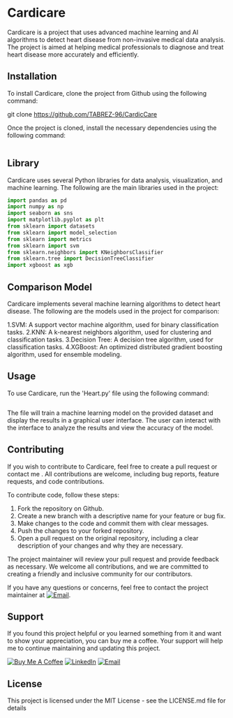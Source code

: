 # Cardicare

Cardicare is a project that uses advanced machine learning and AI algorithms to detect heart disease from non-invasive medical data analysis. The project is aimed at helping medical professionals to diagnose and treat heart disease more accurately and efficiently.

## Installation

To install Cardicare, clone the project from Github using the following command:

git clone https://github.com/TABREZ-96/CardicCare


Once the project is cloned, install the necessary dependencies using the following command:  

```Pip install
```
## Library

Cardicare uses several Python libraries for data analysis, visualization, and machine learning. The following are the main libraries used in the project:

```python
import pandas as pd
import numpy as np
import seaborn as sns
import matplotlib.pyplot as plt
from sklearn import datasets
from sklearn import model_selection
from sklearn import metrics
from sklearn import svm
from sklearn.neighbors import KNeighborsClassifier
from sklearn.tree import DecisionTreeClassifier
import xgboost as xgb
```

## Comparison Model
Cardicare implements several machine learning algorithms to detect heart disease. The following are the models used in the project for comparison:

1.SVM: A support vector machine algorithm, used for binary classification tasks.
2.KNN: A k-nearest neighbors algorithm, used for clustering and classification tasks.
3.Decision Tree: A decision tree algorithm, used for classification tasks.
4.XGBoost: An optimized distributed gradient boosting algorithm, used for ensemble modeling.

## Usage
To use Cardicare, run the 'Heart.py' file using the following command:

```python cardicare.py
```

The file will train a machine learning model on the provided dataset and display the results in a graphical user interface. The user can interact with the interface to analyze the results and view the accuracy of the model.

## Contributing

If you wish to contribute to Cardicare, feel free to create a pull request or contact me . 
All contributions are welcome, including bug reports, feature requests, and code contributions.

To contribute code, follow these steps:

1. Fork the repository on Github.
2. Create a new branch with a descriptive name for your feature or bug fix.
3. Make changes to the code and commit them with clear messages.
4. Push the changes to your forked repository.
5. Open a pull request on the original repository, including a clear description of your changes and why they are necessary.

The project maintainer will review your pull request and provide feedback as necessary. We welcome all contributions, and we are committed to creating a friendly and inclusive community for our contributors.

If you have any questions or concerns, feel free to contact the project maintainer at [![Email](https://img.shields.io/badge/Gmail-D14836?style=for-the-badge&logo=gmail&logoColor=white)](mailto:tabrez78546@gmail.com).


## Support 

If you found this project helpful or you learned something from it and want to show your appreciation, you can buy me a coffee. Your support will help me to continue maintaining and updating this project.

[![Buy Me A Coffee](https://www.buymeacoffee.com/assets/img/custom_images/orange_img.png)](https://www.buymeacoffee.com/TABREZx96)
[![LinkedIn](https://img.shields.io/badge/LinkedIn-0077B5?style=for-the-badge&logo=linkedin&logoColor=white)](https://www.linkedin.com/in/tabrez-sayed-b661641b8/)
[![Email](https://img.shields.io/badge/Gmail-D14836?style=for-the-badge&logo=gmail&logoColor=white)](mailto:tabrez78546@gmail.com)

## License
This project is licensed under the MIT License - see the LICENSE.md file for details
